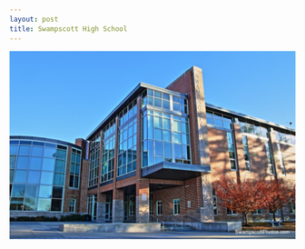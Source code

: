 ```yaml
---
layout: post
title: Swampscott High School
---
```



![Swampscott High School](/img/high-school.jpg)
